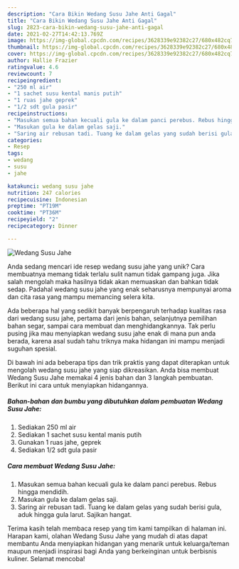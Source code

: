 ```yaml
---
description: "Cara Bikin Wedang Susu Jahe Anti Gagal"
title: "Cara Bikin Wedang Susu Jahe Anti Gagal"
slug: 2823-cara-bikin-wedang-susu-jahe-anti-gagal
date: 2021-02-27T14:42:13.769Z
image: https://img-global.cpcdn.com/recipes/3628339e92382c27/680x482cq70/wedang-susu-jahe-foto-resep-utama.jpg
thumbnail: https://img-global.cpcdn.com/recipes/3628339e92382c27/680x482cq70/wedang-susu-jahe-foto-resep-utama.jpg
cover: https://img-global.cpcdn.com/recipes/3628339e92382c27/680x482cq70/wedang-susu-jahe-foto-resep-utama.jpg
author: Hallie Frazier
ratingvalue: 4.6
reviewcount: 7
recipeingredient:
- "250 ml air"
- "1 sachet susu kental manis putih"
- "1 ruas jahe geprek"
- "1/2 sdt gula pasir"
recipeinstructions:
- "Masukan semua bahan kecuali gula ke dalam panci perebus. Rebus hingga mendidih."
- "Masukan gula ke dalam gelas saji."
- "Saring air rebusan tadi. Tuang ke dalam gelas yang sudah berisi gula, aduk hingga gula larut. Sajikan hangat."
categories:
- Resep
tags:
- wedang
- susu
- jahe

katakunci: wedang susu jahe 
nutrition: 247 calories
recipecuisine: Indonesian
preptime: "PT19M"
cooktime: "PT36M"
recipeyield: "2"
recipecategory: Dinner

---
```



![Wedang Susu Jahe](https://img-global.cpcdn.com/recipes/3628339e92382c27/680x482cq70/wedang-susu-jahe-foto-resep-utama.jpg)

Anda sedang mencari ide resep wedang susu jahe yang unik? Cara membuatnya memang tidak terlalu sulit namun tidak gampang juga. Jika salah mengolah maka hasilnya tidak akan memuaskan dan bahkan tidak sedap. Padahal wedang susu jahe yang enak seharusnya mempunyai aroma dan cita rasa yang mampu memancing selera kita.

Ada beberapa hal yang sedikit banyak berpengaruh terhadap kualitas rasa dari wedang susu jahe, pertama dari jenis bahan, selanjutnya pemilihan bahan segar, sampai cara membuat dan menghidangkannya. Tak perlu pusing jika mau menyiapkan wedang susu jahe enak di mana pun anda berada, karena asal sudah tahu triknya maka hidangan ini mampu menjadi suguhan spesial.




Di bawah ini ada beberapa tips dan trik praktis yang dapat diterapkan untuk mengolah wedang susu jahe yang siap dikreasikan. Anda bisa membuat Wedang Susu Jahe memakai 4 jenis bahan dan 3 langkah pembuatan. Berikut ini cara untuk menyiapkan hidangannya.

<!--inarticleads1-->

##### Bahan-bahan dan bumbu yang dibutuhkan dalam pembuatan Wedang Susu Jahe:

1. Sediakan 250 ml air
1. Sediakan 1 sachet susu kental manis putih
1. Gunakan 1 ruas jahe, geprek
1. Sediakan 1/2 sdt gula pasir




<!--inarticleads2-->

##### Cara membuat Wedang Susu Jahe:

1. Masukan semua bahan kecuali gula ke dalam panci perebus. Rebus hingga mendidih.
1. Masukan gula ke dalam gelas saji.
1. Saring air rebusan tadi. Tuang ke dalam gelas yang sudah berisi gula, aduk hingga gula larut. Sajikan hangat.




Terima kasih telah membaca resep yang tim kami tampilkan di halaman ini. Harapan kami, olahan Wedang Susu Jahe yang mudah di atas dapat membantu Anda menyiapkan hidangan yang menarik untuk keluarga/teman maupun menjadi inspirasi bagi Anda yang berkeinginan untuk berbisnis kuliner. Selamat mencoba!
